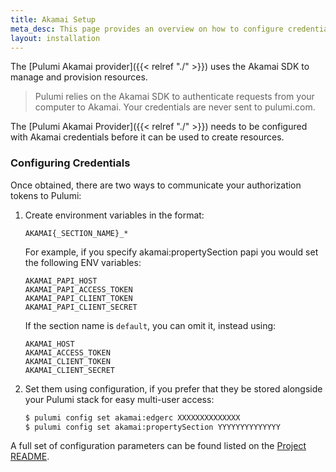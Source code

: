 ```yaml
---
title: Akamai Setup
meta_desc: This page provides an overview on how to configure credentials for the Pulumi Akamai Provider.
layout: installation
---
```


The [Pulumi Akamai provider]({{< relref "./" >}}) uses the Akamai SDK to manage and provision resources.

> Pulumi relies on the Akamai SDK to authenticate requests from your computer to Akamai. Your credentials are never sent
> to pulumi.com.

The [Pulumi Akamai Provider]({{< relref "./" >}}) needs to be configured with Akamai credentials
before it can be used to create resources.

### Configuring Credentials

Once obtained, there are two ways to communicate your authorization tokens to Pulumi:

1. Create environment variables in the format:

    `AKAMAI{_SECTION_NAME}_*`

    For example, if you specify akamai:propertySection papi you would set the following ENV variables:

    `AKAMAI_PAPI_HOST`  
    `AKAMAI_PAPI_ACCESS_TOKEN`  
    `AKAMAI_PAPI_CLIENT_TOKEN`  
    `AKAMAI_PAPI_CLIENT_SECRET`

    If the section name is `default`, you can omit it, instead using:

    `AKAMAI_HOST`  
    `AKAMAI_ACCESS_TOKEN`  
    `AKAMAI_CLIENT_TOKEN`  
    `AKAMAI_CLIENT_SECRET`

2. Set them using configuration, if you prefer that they be stored alongside your Pulumi stack for easy multi-user access:

    ```bash
    $ pulumi config set akamai:edgerc XXXXXXXXXXXXXX
    $ pulumi config set akamai:propertySection YYYYYYYYYYYYYY
    ```

A full set of configuration parameters
can be found listed on the [Project README](https://github.com/pulumi/pulumi-akamai/blob/master/README.md).
